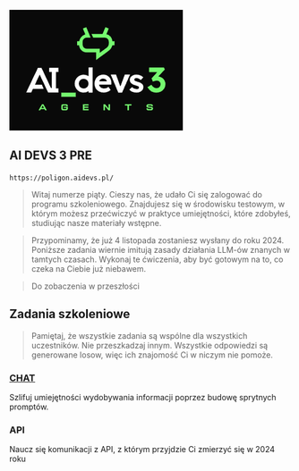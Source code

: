 ![ai devs3 agents](assets/ai_devs3_agents.png)

## AI DEVS 3 PRE

`https://poligon.aidevs.pl/`

> Witaj numerze piąty. Cieszy nas, że udało Ci się zalogować do programu szkoleniowego. Znajdujesz się w środowisku testowym, w którym możesz przećwiczyć w praktyce umiejętności, które zdobyłeś, studiując nasze materiały wstępne.

>Przypominamy, że już 4 listopada zostaniesz wysłany do roku 2024. Poniższe zadania wiernie imitują zasady działania LLM-ów znanych w tamtych czasach. Wykonaj te ćwiczenia, aby być gotowym na to, co czeka na Ciebie już niebawem.

> Do zobaczenia w przeszłości

## Zadania szkoleniowe

> Pamiętaj, że wszystkie zadania są wspólne dla wszystkich uczestników. Nie przeszkadzaj innym. Wszystkie odpowiedzi są generowane losow, więc ich znajomość Ci w niczym nie pomoże.

### [CHAT](https://github.com/ksenecki/cyber-panda/blob/main/writeups/ai_devs3/pre_ai3/chat/readme.md)
Szlifuj umiejętności wydobywania informacji poprzez budowę sprytnych promptów.

### API
Naucz się komunikacji z API, z którym przyjdzie Ci zmierzyć się w 2024 roku
